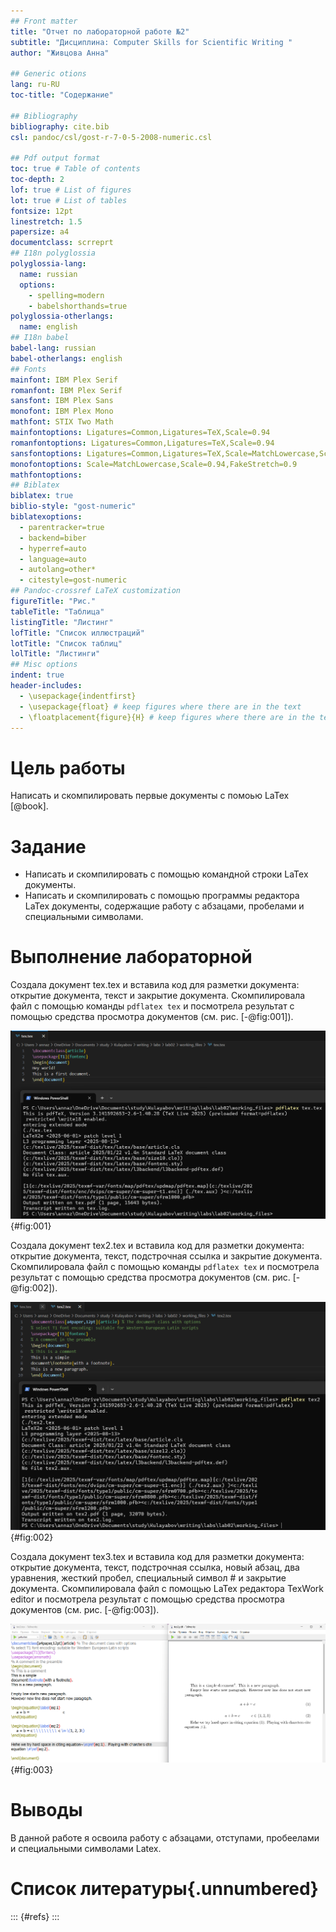 ```yaml
---
## Front matter
title: "Отчет по лабораторной работе №2"
subtitle: "Дисциплина: Computer Skills for Scientific Writing "
author: "Живцова Анна"

## Generic otions
lang: ru-RU
toc-title: "Содержание"

## Bibliography
bibliography: cite.bib
csl: pandoc/csl/gost-r-7-0-5-2008-numeric.csl

## Pdf output format
toc: true # Table of contents
toc-depth: 2
lof: true # List of figures
lot: true # List of tables
fontsize: 12pt
linestretch: 1.5
papersize: a4
documentclass: scrreprt
## I18n polyglossia
polyglossia-lang:
  name: russian
  options:
	- spelling=modern
	- babelshorthands=true
polyglossia-otherlangs:
  name: english
## I18n babel
babel-lang: russian
babel-otherlangs: english
## Fonts
mainfont: IBM Plex Serif
romanfont: IBM Plex Serif
sansfont: IBM Plex Sans
monofont: IBM Plex Mono
mathfont: STIX Two Math
mainfontoptions: Ligatures=Common,Ligatures=TeX,Scale=0.94
romanfontoptions: Ligatures=Common,Ligatures=TeX,Scale=0.94
sansfontoptions: Ligatures=Common,Ligatures=TeX,Scale=MatchLowercase,Scale=0.94
monofontoptions: Scale=MatchLowercase,Scale=0.94,FakeStretch=0.9
mathfontoptions:
## Biblatex
biblatex: true
biblio-style: "gost-numeric"
biblatexoptions:
  - parentracker=true
  - backend=biber
  - hyperref=auto
  - language=auto
  - autolang=other*
  - citestyle=gost-numeric
## Pandoc-crossref LaTeX customization
figureTitle: "Рис."
tableTitle: "Таблица"
listingTitle: "Листинг"
lofTitle: "Список иллюстраций"
lotTitle: "Список таблиц"
lolTitle: "Листинги"
## Misc options
indent: true
header-includes:
  - \usepackage{indentfirst}
  - \usepackage{float} # keep figures where there are in the text
  - \floatplacement{figure}{H} # keep figures where there are in the text
---
```


# Цель работы

Написать и скомпилировать первые документы с помоью LaTex  [@book]. 

# Задание

- Написать и скомпилировать с помощью командной строки LaTex документы.     
- Написать и скомпилировать с помощью программы редактора LaTex документы, содержащие работу с абзацами, пробелами и специальными символами.      

# Выполнение лабораторной 

Создала документ tex.tex и вставила код для разметки документа: открытие документа, текст и закрытие документа. Скомпилировала файл с помощью команды ```pdflatex tex``` и посмотрела результат с помощью средства просмотра документов (см. рис. [-@fig:001]).

![Содержание и компиляция простейшего документа LaTex](image/1.png){#fig:001}

Создала документ tex2.tex и вставила код для разметки документа: открытие документа, текст, подстрочная ссылка и закрытие документа. Скомпилировала файл с помощью команды ```pdflatex tex``` и посмотрела результат с помощью средства просмотра документов (см. рис. [-@fig:002]).

![Содержание и компиляция второго документа LaTex](image/2.png){#fig:002}

Создала документ tex3.tex и вставила код для разметки документа: открытие документа, текст, подстрочная ссылка, новый абзац, два уравнения, жесткий пробел, специальный символ # и закрытие документа. Скомпилировала файл с помощью LaTex редактора TexWork editor и посмотрела результат с помощью средства просмотра документов (см. рис. [-@fig:003]).

![Содержание и компиляция документа LaTex, содержащего работу с абзацами и пробелами](image/3.png){#fig:003}

# Выводы

В данной работе я освоила работу с абзацами, отступами, пробеелами и специальными символами Latex.     

# Список литературы{.unnumbered}

::: {#refs}
:::
